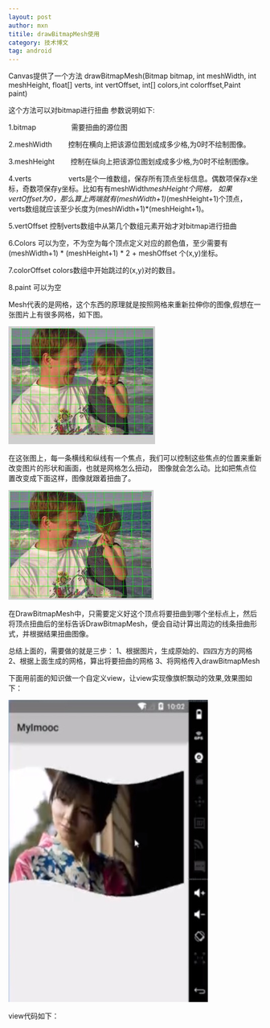 ```yaml
---
layout: post
author: mxn
titile: drawBitmapMesh使用
category: 技术博文
tag: android
---
```


Canvas提供了一个方法
drawBitmapMesh(Bitmap bitmap, int meshWidth, int meshHeight, float[] verts, int vertOffset, int[] colors,int colorffset,Paint paint)

这个方法可以对bitmap进行扭曲
参数说明如下:

1.bitmap　　　　　需要扭曲的源位图

2.meshWidth 　　控制在横向上把该源位图划成成多少格,为0时不绘制图像。

3.meshHeight 　　控制在纵向上把该源位图划成成多少格,为0时不绘制图像。

4.verts 　　　　　verts是个一维数组，保存所有顶点坐标信息。偶数项保存x坐标，奇数项保存y坐标。比如有有meshWidth*meshHeight个网格，
如果vertOffset为0，那么算上两端就有(meshWidth+1)*(meshHeight+1)个顶点，verts数组就应该至少长度为(meshWidth+1)*(meshHeight+1)。

5.vertOffset         控制verts数组中从第几个数组元素开始才对bitmap进行扭曲

6.Colors      可以为空，不为空为每个顶点定义对应的颜色值，至少需要有(meshWidth+1) * (meshHeight+1) * 2 + meshOffset 个(x,y)坐标。

7.colorOffset   colors数组中开始跳过的(x,y)对的数目。

8.paint   可以为空

Mesh代表的是网格，这个东西的原理就是按照网格来重新拉伸你的图像,假想在一张图片上有很多网格，如下图。

![](https://raw.githubusercontent.com/mxn21/mxn21.github.io/master/public/img/img121.jpg)

在这张图上，每一条横线和纵线有一个焦点，我们可以控制这些焦点的位置来重新改变图片的形状和画面，也就是网格怎么扭动，
图像就会怎么动。比如把焦点位置改变成下面这样，图像就跟着扭曲了。

![](https://raw.githubusercontent.com/mxn21/mxn21.github.io/master/public/img/img122.jpg)

在DrawBitmapMesh中，只需要定义好这个顶点将要扭曲到哪个坐标点上，然后将顶点扭曲后的坐标告诉DrawBitmapMesh，便会自动计算出周边的线条扭曲形式，并根据结果扭曲图像。

总结上面的，需要做的就是三步：
1、根据图片，生成原始的、四四方方的网格
2、根据上面生成的网格，算出将要扭曲的网格
3、将网格传入drawBitmapMesh

下面用前面的知识做一个自定义view，让view实现像旗帜飘动的效果,效果图如下：

![](https://raw.githubusercontent.com/mxn21/mxn21.github.io/master/public/img/img123.png)

view代码如下：



